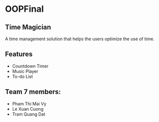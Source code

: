 # OOPFinal

## Time Magician
A time management solution that helps the users optimize the use of time.

## Features
* Countdown Timer
* Music Player
* To-do List

## Team 7 members:
* Pham Thi Mai Vy
* Le Xuan Cuong
* Tram Quang Dat
